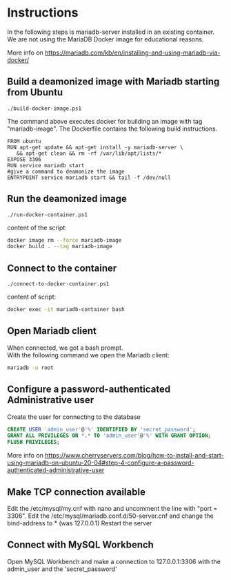 # Instructions

In the following steps is mariadb-server installed in an existing container.
We are not using the MariaDB Docker image for educational reasons.

More info on https://mariadb.com/kb/en/installing-and-using-mariadb-via-docker/

## Build a deamonized image with Mariadb starting from Ubuntu
```
./build-docker-image.ps1
```

The command above executes docker for building an image with tag "mariadb-image". The Dockerfile contains the following build instructions.
```Docker
FROM ubuntu
RUN apt-get update && apt-get install -y mariadb-server \
   && apt-get clean && rm -rf /var/lib/apt/lists/*
EXPOSE 3306
RUN service mariadb start
#give a command to deamonize the image
ENTRYPOINT service mariadb start && tail -f /dev/null 
```

## Run the deamonized image
```
./run-docker-container.ps1
```
content of the script:
```bash
docker image rm --force mariadb-image
docker build . --tag mariadb-image
```
## Connect to the container
```
./connect-to-docker-container.ps1
```
content of script:
```bash
docker exec -it mariadb-container bash
```
## Open Mariadb client
When connected, we got a bash prompt.\
With the following command we open the Mariadb client:
```bash
mariadb -u root
```
## Configure a password-authenticated Administrative user

Create the user for connecting to the database
```SQL
CREATE USER 'admin_user'@'%' IDENTIFIED BY 'secret_password';
GRANT ALL PRIVILEGES ON *.* TO 'admin_user'@'%' WITH GRANT OPTION; 
FLUSH PRIVILEGES;
```
More info on https://www.cherryservers.com/blog/how-to-install-and-start-using-mariadb-on-ubuntu-20-04#step-4-configure-a-password-authenticated-administrative-user

## Make TCP connection available
Edit the /etc/mysql/my.cnf with nano and uncomment the line with "port = 3306".
Edit the /etc/mysql/mariadb.conf.d/50-server.cnf and change the bind-address to * (was 127.0.0.1)
Restart the server

## Connect with MySQL Workbench

Open MySQL Workbench and make a connection to 127.0.0.1:3306 with the admin_user and the 'secret_password'